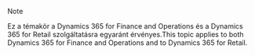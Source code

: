 > [!NOTE]
> <span data-ttu-id="582b3-101">Ez a témakör a Dynamics 365 for Finance and Operations és a Dynamics 365 for Retail szolgáltatásra egyaránt érvényes.</span><span class="sxs-lookup"><span data-stu-id="582b3-101">This topic applies to both Dynamics 365 for Finance and Operations and to Dynamics 365 for Retail.</span></span> 